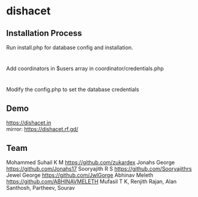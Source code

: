# dishacet

## Installation Process
Run install.php for database config and installation.
#
Add coordinators in $users array in coordinator/credentials.php
#
Modify the config.php to set the database credentials

## Demo
https://dishacet.in  
mirror: https://dishacet.rf.gd/

## Team
Mohammed Suhail K M   https://github.com/zukardex
Jonahs George https://github.com/Jonahs17
Sooryajith R S https://github.com/Sooryajithrs
Jewel George https://github.com/JwlGorge
Abhinav Meleth https://github.com/ABHINAVMELETH
Mufasil T K, Renjith Rajan, Alan Santhosh, Partheev, Sourav
